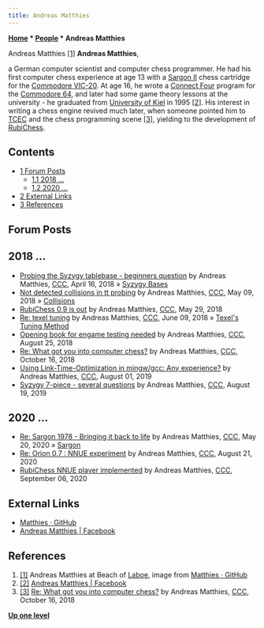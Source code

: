 ```yaml
---
title: Andreas Matthies
---
```

**[Home](Home "Home") * [People](People "People") * Andreas Matthies**

[](https://github.com/Matthies) Andreas Matthies <a id="cite-note-1" href="#cite-ref-1">[1]</a>
**Andreas Matthies**,

a German computer scientist and computer chess programmer.
He had his first computer chess experience at age 13 with a [Sargon II](Sargon "Sargon") chess cartridge for the [Commodore VIC-20](Commodore_VIC-20 "Commodore VIC-20").
At age 16, he wrote a [Connect Four](Connect_Four "Connect Four") program for the [Commodore 64](Commodore_64 "Commodore 64"), and later had some game theory lessons at the university - he graduated from [University of Kiel](https://en.wikipedia.org/wiki/University_of_Kiel) in 1995 <a id="cite-note-2" href="#cite-ref-2">[2]</a>.
His interest in writing a chess engine revived much later, when someone pointed him to [TCEC](TCEC "TCEC") and the chess programming scene <a id="cite-note-3" href="#cite-ref-3">[3]</a>,
yielding to the development of [RubiChess](RubiChess "RubiChess").

## Contents

- [1 Forum Posts](#forum-posts)
  - [1.1 2018 ...](#2018-...)
  - [1.2 2020 ...](#2020-...)
- [2 External Links](#external-links)
- [3 References](#references)

## Forum Posts

## 2018 ...

- [Probing the Syzygy tablebase - beginners question](http://www.talkchess.com/forum/viewtopic.php?t=67122) by Andreas Matthies, [CCC](CCC "CCC"), April 16, 2018 » [Syzygy Bases](Syzygy_Bases "Syzygy Bases")
- [Not detected collisions in tt probing](http://www.talkchess.com/forum3/viewtopic.php?f=7&t=67387) by Andreas Matthies, [CCC](CCC "CCC"), May 09, 2018 » [Collisions](Transposition_Table#Collisions "Transposition Table")
- [RubiChess 0.9 is out](http://www.talkchess.com/forum3/viewtopic.php?f=2&t=67594) by Andreas Matthies, [CCC](CCC "CCC"), May 29, 2018
- [Re: texel tuning](http://www.talkchess.com/forum3/viewtopic.php?f=7&t=67614&start=8) by Andreas Matthies, [CCC](CCC "CCC"), June 09, 2018 » [Texel's Tuning Method](Texel%27s_Tuning_Method "Texel's Tuning Method")
- [Opening book for engame testing needed](http://www.talkchess.com/forum3/viewtopic.php?f=2&t=68296) by Andreas Matthies, [CCC](CCC "CCC"), August 25, 2018
- [Re: What got you into computer chess?](http://www.talkchess.com/forum3/viewtopic.php?f=2&t=68659&start=5) by Andreas Matthies, [CCC](CCC "CCC"), October 16, 2018
- [Using Link-Time-Optimization in mingw/gcc: Any experience?](http://www.talkchess.com/forum3/viewtopic.php?f=7&t=71429) by Andreas Matthies, [CCC](CCC "CCC"), August 01, 2019
- [Syzygy 7-piece - several questions](http://www.talkchess.com/forum3/viewtopic.php?f=7&t=71604) by Andreas Matthies, [CCC](CCC "CCC"), August 19, 2019

## 2020 ...

- [Re: Sargon 1978 - Bringing it back to life](http://www.talkchess.com/forum3/viewtopic.php?f=7&t=73969&start=1) by Andreas Matthies, [CCC](CCC "CCC"), May 20, 2020 » [Sargon](Sargon "Sargon")
- [Re: Orion 0.7 : NNUE experiment](http://www.talkchess.com/forum3/viewtopic.php?f=2&t=74828&start=5) by Andreas Matthies, [CCC](CCC "CCC"), August 21, 2020
- [RubiChess NNUE player implemented](http://www.talkchess.com/forum3/viewtopic.php?f=2&t=75016) by Andreas Matthies, [CCC](CCC "CCC"), September 06, 2020

## External Links

- [Matthies · GitHub](https://github.com/Matthies)
- [Andreas Matthies | Facebook](https://de-de.facebook.com/toenderup)

## References

1. <a id="cite-ref-1" href="#cite-note-1">[1]</a> Andreas Matthies at Beach of [Laboe](https://en.wikipedia.org/wiki/Laboe), image from [Matthies · GitHub](https://github.com/Matthies)
1. <a id="cite-ref-2" href="#cite-note-2">[2]</a> [Andreas Matthies | Facebook](https://de-de.facebook.com/toenderup)
1. <a id="cite-ref-3" href="#cite-note-3">[3]</a> [Re: What got you into computer chess?](http://www.talkchess.com/forum3/viewtopic.php?f=2&t=68659&start=5) by Andreas Matthies, [CCC](CCC "CCC"), October 16, 2018

**[Up one level](People "People")**

